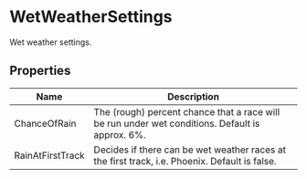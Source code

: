 # WetWeatherSettings

Wet weather settings.



## Properties

| Name            | Description        |
|-----------------|--------------------|
| ChanceOfRain   |  The (rough) percent chance that a race will be run under wet conditions. Default is approx. 6%. 
| RainAtFirstTrack   |  Decides if there can be wet weather races at the first track, i.e. Phoenix. Default is false. 


